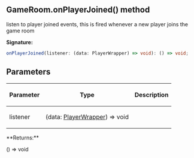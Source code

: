 
## GameRoom.onPlayerJoined() method

listen to player joined events, this is fired whenever a new player joins the game room

**Signature:**

```typescript
onPlayerJoined(listener: (data: PlayerWrapper) => void): () => void;
```

## Parameters

<table><thead><tr><th>

Parameter


</th><th>

Type


</th><th>

Description


</th></tr></thead>
<tbody><tr><td>

listener


</td><td>

(data: [PlayerWrapper](/reference/playerwrapper.md)<!-- -->) =&gt; void


</td><td>


</td></tr>
</tbody></table>
**Returns:**

() =&gt; void

